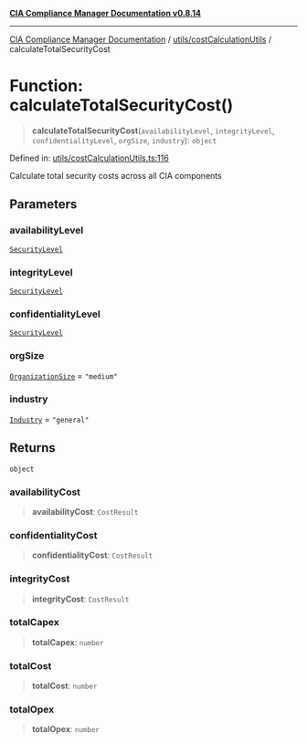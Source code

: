 [**CIA Compliance Manager Documentation v0.8.14**](../../../README.md)

***

[CIA Compliance Manager Documentation](../../../modules.md) / [utils/costCalculationUtils](../README.md) / calculateTotalSecurityCost

# Function: calculateTotalSecurityCost()

> **calculateTotalSecurityCost**(`availabilityLevel`, `integrityLevel`, `confidentialityLevel`, `orgSize`, `industry`): `object`

Defined in: [utils/costCalculationUtils.ts:116](https://github.com/Hack23/cia-compliance-manager/blob/257dd569f432a46611a1746c832a7e3d29232229/src/utils/costCalculationUtils.ts#L116)

Calculate total security costs across all CIA components

## Parameters

### availabilityLevel

[`SecurityLevel`](../../../types/cia/type-aliases/SecurityLevel.md)

### integrityLevel

[`SecurityLevel`](../../../types/cia/type-aliases/SecurityLevel.md)

### confidentialityLevel

[`SecurityLevel`](../../../types/cia/type-aliases/SecurityLevel.md)

### orgSize

[`OrganizationSize`](../type-aliases/OrganizationSize.md) = `"medium"`

### industry

[`Industry`](../type-aliases/Industry.md) = `"general"`

## Returns

`object`

### availabilityCost

> **availabilityCost**: `CostResult`

### confidentialityCost

> **confidentialityCost**: `CostResult`

### integrityCost

> **integrityCost**: `CostResult`

### totalCapex

> **totalCapex**: `number`

### totalCost

> **totalCost**: `number`

### totalOpex

> **totalOpex**: `number`
